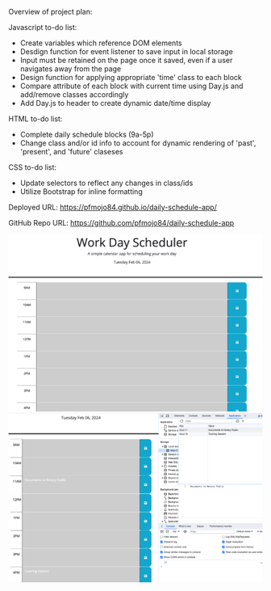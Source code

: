 Overview of project plan:<p>
  Javascript to-do list:
  - Create variables which reference DOM elements
  - Desdign function for event listener to save input in local storage
  - Input must be retained on the page once it saved, even if a user navigates away from the page
  - Design function for applying appropriate 'time' class to each block 
  - Compare attribute of each block with current time using Day.js and add/remove classes accordingly
  - Add Day.js to header to create dynamic date/time display

  HTML to-do list:
  - Complete daily schedule blocks (9a-5p)
  - Change class and/or id info to account for dynamic rendering of 'past', 'present', and 'future'
    claseses
  
  CSS to-do list:
  - Update selectors to reflect any changes in class/ids 
  - Utilize Bootstrap for inline formatting 

Deployed URL: https://pfmojo84.github.io/daily-schedule-app/<p>
GitHub Repo URL: https://github.com/pfmojo84/daily-schedule-app 


![Landpage](<Screenshots/Screenshot 2024-02-06 at 5.07.39 PM.png>)
![Localstorage](<Screenshots/Screenshot 2024-02-06 at 5.09.02 PM.png>)
